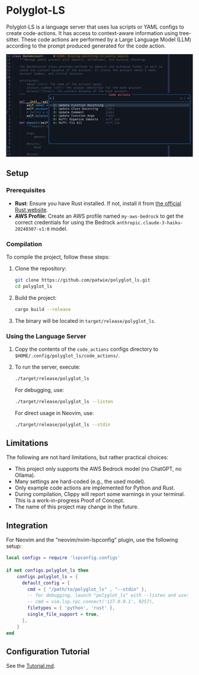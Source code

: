 # Polyglot-LS

Polyglot-LS is a language server that uses lua scripts or YAML configs to
create code-actions. It has access to context-aware information using
tree-sitter. These code actions are performed by a Large Language
Model (LLM) according to the prompt produced generated for the code action.

![Polyglot-LS Preview](.github/preview.png)

## Setup

### Prerequisites

- **Rust**: Ensure you have Rust installed. If not, install it from [the
  official Rust website](https://www.rust-lang.org/tools/install).
- **AWS Profile**: Create an AWS profile named `my-aws-bedrock` to get the
  correct credentials for using the Bedrock
  `anthropic.claude-3-haiku-20240307-v1:0` model.

### Compilation

To compile the project, follow these steps:

1. Clone the repository:

   ```sh
   git clone https://github.com/patwie/polyglot_ls.git
   cd polyglot_ls
   ```

2. Build the project:

   ```sh
   cargo build --release
   ```

3. The binary will be located in `target/release/polyglot_ls`.

### Using the Language Server

1. Copy the contents of the `code_actions` configs directory to
   `$HOME/.config/polyglot_ls/code_actions/`.

2. To run the server, execute:

   ```sh
   ./target/release/polyglot_ls
   ```

   For debugging, use:

   ```sh
   ./target/release/polyglot_ls --listen
   ```

   For direct usage in Neovim, use:

   ```sh
   ./target/release/polyglot_ls --stdin
   ```

## Limitations

The following are not hard limitations, but rather practical choices:

- This project only supports the AWS Bedrock model (no ChatGPT, no Ollama).
- Many settings are hard-coded (e.g., the used model).
- Only example code actions are implemented for Python and Rust.
- During compilation, Clippy will report some warnings in your terminal. This
  is a work-in-progress Proof of Concept.
- The name of this project may change in the future.

## Integration

For Neovim and the "neovim/nvim-lspconfig" plugin, use the following setup:

```lua
local configs = require 'lspconfig.configs'

if not configs.polyglot_ls then
    configs.polyglot_ls = {
      default_config = {
        cmd = { "/path/to/polyglot_ls" , "--stdin" },
        -- for debugging, launch "polyglot_ls" with --listen and use:
        -- cmd = vim.lsp.rpc.connect('127.0.0.1', 9257),
        filetypes = { 'python', 'rust' },
        single_file_support = true,
      },
    }
end
```

## Configuration Tutorial

See the [Tutorial.md](./TUTORIAL.md).
